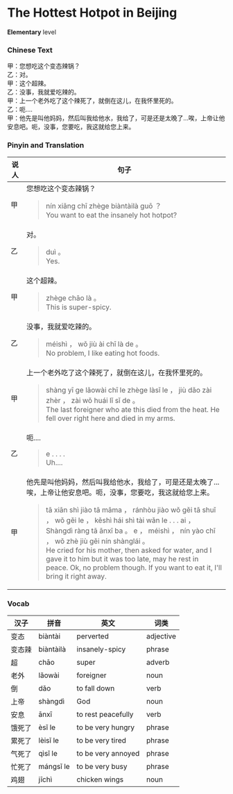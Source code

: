 # The Hottest Hotpot in Beijing
**Elementary** level
### Chinese Text
甲：您想吃这个变态辣锅？<br />乙：对。<br />甲：这个超辣。<br />乙：没事，我就爱吃辣的。<br />甲：上一个老外吃了这个辣死了，就倒在这儿，在我怀里死的。<br />乙：呃....<br />甲：他先是叫他妈妈，然后叫我给他水，我给了，可是还是太晚了...唉，上帝让他安息吧。呃，没事，您要吃，我这就给您上来。

### Pinyin and Translation
|说人|句子|
|----|----|
|甲|您想吃这个变态辣锅？<blockquote>nín xiǎng chī zhège biàntàilà guō ？<br />You want to eat the insanely hot hotpot?</blockquote>|
|乙|对。<blockquote>duì 。<br />Yes.</blockquote>|
|甲|这个超辣。<blockquote>zhège chāo là 。<br />This is super-spicy.</blockquote>|
|乙|没事，我就爱吃辣的。<blockquote>méishì ， wǒ jiù ài chī là de 。<br />No problem, I like eating hot foods.</blockquote>|
|甲|上一个老外吃了这个辣死了，就倒在这儿，在我怀里死的。<blockquote>shàng yī ge lǎowài chī le zhège làsǐ le ， jiù dǎo zài zhèr ， zài wǒ huái lǐ sǐ de 。<br />The last foreigner who ate this died from the heat. He fell over right here and died in my arms.</blockquote>|
|乙|呃....<blockquote>e . . . .<br />Uh....</blockquote>|
|甲|他先是叫他妈妈，然后叫我给他水，我给了，可是还是太晚了...唉，上帝让他安息吧。呃，没事，您要吃，我这就给您上来。<blockquote>tā xiān shì jiào tā māma ， ránhòu jiào wǒ gěi tā shuǐ ， wǒ gěi le ， kěshì hái shì tài wǎn le . . . ai ， Shàngdì ràng tā ānxī ba 。 e ， méishì ， nín yào chī ， wǒ zhè jiù gěi nín shànglái 。<br />He cried for his mother, then asked for water, and I gave it to him but it was too late, may he rest in peace. Ok, no problem though. If you want to eat it, I'll bring it right away.</blockquote>|
### Vocab
|汉子|拼音|英文|词类|
|----|----|----|----|
|变态|biàntài|perverted|adjective|
|变态辣|biàntàilà|insanely-spicy|phrase|
|超|chāo|super|adverb|
|老外|lǎowài|foreigner|noun|
|倒|dǎo|to fall down|verb|
|上帝|shàngdì|God|noun|
|安息|ānxī|to rest peacefully|verb|
|饿死了|èsǐ le|to be very hungry|phrase|
|累死了|lèisǐ le|to be very tired|phrase|
|气死了|qìsǐ le|to be very annoyed|phrase|
|忙死了|mángsǐ le|to be very busy|phrase|
|鸡翅|jīchì|chicken wings|noun|
